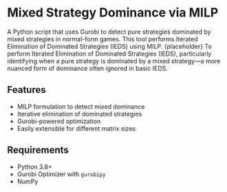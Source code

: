 # Mixed Strategy Dominance via MILP

A Python script that uses Gurobi to detect pure strategies dominated by mixed strategies in normal-form games. This tool performs Iterated Elimination of Dominated Strategies (IEDS) using MILP.  {placeholder} To perform Iterated Elimination of Dominated Strategies (IEDS), particularly identifying when a pure strategy is dominated by a mixed strategy—a more nuanced form of dominance often ignored in basic IEDS.

## Features

- MILP formulation to detect mixed dominance
- Iterative elimination of dominated strategies
- Gurobi-powered optimization
- Easily extensible for different matrix sizes

## Requirements

- Python 3.8+
- Gurobi Optimizer with `gurobipy`
- NumPy
